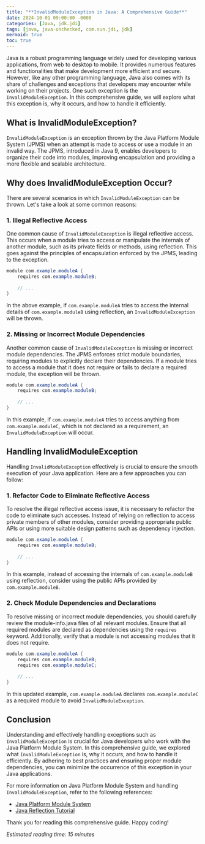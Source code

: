 ```yaml
---
title: "**InvalidModuleException in Java: A Comprehensive Guide**"
date: 2024-10-01 09:00:00 -0000
categories: [Java, jdk.jdi]
tags: [java, java-unchecked, com.sun.jdi, jdk]
mermaid: true
toc: true
---
```



Java is a robust programming language widely used for developing various applications, from web to desktop to mobile. It provides numerous features and functionalities that make development more efficient and secure. However, like any other programming language, Java also comes with its share of challenges and exceptions that developers may encounter while working on their projects. One such exception is the `InvalidModuleException`. In this comprehensive guide, we will explore what this exception is, why it occurs, and how to handle it efficiently.

## What is InvalidModuleException?

`InvalidModuleException` is an exception thrown by the Java Platform Module System (JPMS) when an attempt is made to access or use a module in an invalid way. The JPMS, introduced in Java 9, enables developers to organize their code into modules, improving encapsulation and providing a more flexible and scalable architecture.

## Why does InvalidModuleException Occur?

There are several scenarios in which `InvalidModuleException` can be thrown. Let's take a look at some common reasons:

### 1. Illegal Reflective Access

One common cause of `InvalidModuleException` is illegal reflective access. This occurs when a module tries to access or manipulate the internals of another module, such as its private fields or methods, using reflection. This goes against the principles of encapsulation enforced by the JPMS, leading to the exception.

```java
module com.example.moduleA {
    requires com.example.moduleB;
    
    // ...
}
```

In the above example, if `com.example.moduleA` tries to access the internal details of `com.example.moduleB` using reflection, an `InvalidModuleException` will be thrown.

### 2. Missing or Incorrect Module Dependencies

Another common cause of `InvalidModuleException` is missing or incorrect module dependencies. The JPMS enforces strict module boundaries, requiring modules to explicitly declare their dependencies. If a module tries to access a module that it does not require or fails to declare a required module, the exception will be thrown.

```java
module com.example.moduleA {
    requires com.example.moduleB;
    
    // ...
}
```

In this example, if `com.example.moduleA` tries to access anything from `com.example.moduleC`, which is not declared as a requirement, an `InvalidModuleException` will occur.

## Handling InvalidModuleException

Handling `InvalidModuleException` effectively is crucial to ensure the smooth execution of your Java application. Here are a few approaches you can follow:

### 1. Refactor Code to Eliminate Reflective Access

To resolve the illegal reflective access issue, it is necessary to refactor the code to eliminate such accesses. Instead of relying on reflection to access private members of other modules, consider providing appropriate public APIs or using more suitable design patterns such as dependency injection.

```java
module com.example.moduleA {
    requires com.example.moduleB;
    
    // ...
}
```

In this example, instead of accessing the internals of `com.example.moduleB` using reflection, consider using the public APIs provided by `com.example.moduleB`.

### 2. Check Module Dependencies and Declarations

To resolve missing or incorrect module dependencies, you should carefully review the module-info.java files of all relevant modules. Ensure that all required modules are declared as dependencies using the `requires` keyword. Additionally, verify that a module is not accessing modules that it does not require.

```java
module com.example.moduleA {
    requires com.example.moduleB;
    requires com.example.moduleC;
    
    // ...
}
```

In this updated example, `com.example.moduleA` declares `com.example.moduleC` as a required module to avoid `InvalidModuleException`.

## Conclusion

Understanding and effectively handling exceptions such as `InvalidModuleException` is crucial for Java developers who work with the Java Platform Module System. In this comprehensive guide, we explored what `InvalidModuleException` is, why it occurs, and how to handle it efficiently. By adhering to best practices and ensuring proper module dependencies, you can minimize the occurrence of this exception in your Java applications.

For more information on Java Platform Module System and handling `InvalidModuleException`, refer to the following references:

- [Java Platform Module System](https://docs.oracle.com/javase/9/docs/api/java/lang/module/package-summary.html)
- [Java Reflection Tutorial](https://www.baeldung.com/java-reflection)

Thank you for reading this comprehensive guide. Happy coding!

*Estimated reading time: 15 minutes*